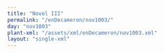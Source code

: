 ```yaml
---
title: "Novel III"
permalink: "/enDecameron/nov1003/"
day: "nov1003"
plant-xml: "/assets/xml/enDecameron/nov1003.xml"
layout: "single-xml"
---
```

